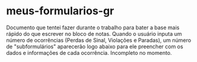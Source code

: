 # meus-formularios-gr

Documento que tentei fazer durante o trabalho para bater a base mais rápido do que escrever no bloco de notas.
Quando o usuário inputa um número de ocorrências (Perdas de Sinal, Violações e Paradas), um número de "subformulários" aparecerão logo abaixo para ele preencher com os dados e informações de cada ocorrência.
Incompleto no momento.
